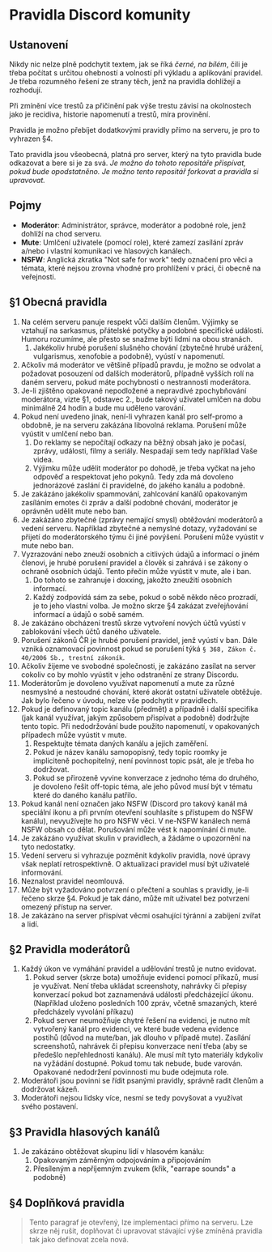 # Pravidla Discord komunity

## Ustanovení
Nikdy nic nelze plně podchytit textem, jak se říká *černé, na bílém*, čili je třeba počítat s určitou ohebností a volností při výkladu a aplikování pravidel. Je třeba rozumného řešení ze strany těch, jenž na pravidla dohlížejí a rozhodují. 

Při zmínění více trestů za přičinění pak výše trestu závisí na okolnostech jako je recidiva, historie napomenutí a trestů, míra provinění.

Pravidla je možno přebíjet dodatkovými pravidly přímo na serveru, je pro to vyhrazen §4.

Tato pravidla jsou všeobecná, platná pro server, který na tyto pravidla bude odkazovat a bere si je za svá.
*Je možno do tohoto repositáře přispívat, pokud bude opodstatněno. Je možno tento repositář forkovat a pravidla si upravovat.*

## Pojmy

- **Moderátor**: Administrátor, správce, moderátor a podobné role, jenž dohlíží na chod serveru.
- **Mute**: Umlčení uživatele (pomocí role), které zamezí zasílání zpráv a/nebo i vlastní komunikaci ve hlasových kanálech.
- **NSFW**: Anglická zkratka "Not safe for work" tedy označení pro věci a témata, které nejsou zrovna vhodné pro prohlížení v práci, či obecně na veřejnosti.

## §1 Obecná pravidla

1. Na celém serveru panuje respekt vůči dalším členům. Výjimky se vztahují na sarkasmus, přátelské potyčky a podobné specifické události. Humoru rozumíme, ale přesto se snažme býti lidmi na obou stranách.
	1. Jakékoliv hrubé porušení slušného chování (zbytečné hrubé urážení, vulgarismus, xenofobie a podobně), vyústí v napomenutí.
2. Ačkoliv má moderátor ve většině případů pravdu, je možno se odvolat a požadovat posouzení od dalších moderátorů, případně vyšších rolí na daném serveru, pokud máte pochybnosti o nestrannosti moderátora.
3. Je-li zjištěno opakované nepodložené a nepravdivé zpochybňování moderátora, vizte §1, odstavec 2., bude takový uživatel umlčen na dobu minimálně 24 hodin a bude mu uděleno varování. 
4. Pokud není uvedeno jinak, není-li vyhrazen kanál pro self-promo a obdobně, je na serveru zakázána libovolná reklama. Porušení může vyústit v umlčení nebo ban.
	1. Do reklamy se nepočítají odkazy na běžný obsah jako je počasí, zprávy, události, filmy a seriály. Nespadají sem tedy například Vaše videa.
	2. Výjimku může udělit moderátor po dohodě, je třeba vyčkat na jeho odpověď a respektovat jeho pokynů. Tedy zda má dovoleno jednorázové zaslání či pravidelné, do jakého kanálu a podobně.
5. Je zakázáno jakékoliv spammování, zahlcování kanálů opakovaným zasíláním emotes či zpráv a další podobné chování, moderátor je oprávněn udělit mute nebo ban.
6. Je zakázáno zbytečné (zprávy nemající smysl) obtěžování moderátorů a vedení serveru. Například zbytečné a nemyslné dotazy, vyžadování se přijetí do moderátorského týmu či jiné povýšení. Porušení může vyústit v mute nebo ban.
7. Vyzrazování nebo zneuží osobních a citlivých údajů a informací o jiném členovi, je hrubé porušení pravidel a člověk si zahrává i se zákony o ochraně osobních údajů. Tento přečin může vyústit v mute, ale i ban.
	1. Do tohoto se zahranuje i doxxing, jakožto zneužití osobních informací.
	2. Každý zodpovídá sám za sebe, pokud o sobě někdo něco prozradí, je to jeho vlastní volba. Je možno skrze §4 zakázat zveřejňování informací a údajů o sobě samém.
8. Je zakázáno obcházení trestů skrze vytvoření nových účtů vyústí v zablokování všech účtů daného uživatele.
9. Porušení zákonů ČR je hrubé porušení pravidel, jenž vyústí v ban. Dále vzniká oznamovací povinnost pokud se porušení týká `§ 368, Zákon č. 40/2006 Sb., trestní zákoník`.
10. Ačkoliv žijeme ve svobodné společnosti, je zakázáno zasílat na server cokoliv co by mohlo vyústit v jeho odstranění ze strany Discordu.
11. Moderátorům je dovoleno využívat napomenutí a mute za různé nesmyslné a nestoudné chování, které akorát ostatní uživatele obtěžuje. Jak bylo řečeno v úvodu, nelze vše podchytit v pravidlech. 
12. Pokud je definovaný topic kanálu (předmět) a případně i další specifika (jak kanál využívat, jakým způsobem přispívat a podobně) dodržujte tento topic. Při nedodržování bude použito napomenutí, v opakovaných případech může vyústit v mute.
	1. Respektujte témata daných kanálu a jejich zaměření.
	2. Pokud je název kanálu samopopisný, tedy topic roomky je impliciteně pochopitelný, není povinnost topic psát, ale je třeba ho dodržovat.
	3. Pokud se přirozeně vyvine konverzace z jednoho téma do druhého, je dovoleno řešit off-topic téma, ale jeho původ musí být v tématu které do daného kanálu patřilo.
13. Pokud kanál není označen jako NSFW (Discord pro takový kanál má speciální ikonu a při prvním otevření souhlasíte s přístupem do NSFW kanálu), nevyužívejte ho pro NSFW věci. V ne-NSFW kanálech nemá NSFW obsah co dělat. Porušování může vést k napomínání či mute.
13. Je zakázáno využívat skulin v pravidlech, a žádáme o upozornění na tyto nedostatky.
14. Vedení serveru si vyhrazuje pozměnit kdykoliv pravidla, nové úpravy však neplatí retrospektivně. O aktualizaci pravidel musí být uživatelé informování.
15. Neznalost pravidel neomlouvá.
16. Může být vyžadováno potvrzení o přečtení a souhlas s pravidly, je-li řečeno skrze §4. Pokud je tak dáno, může mít uživatel bez potvrzení omezený přístup na server.
17. Je zakázáno na server přispívat věcmi osahující týránní a zabíjení zvířat a lidí.


## §2 Pravidla moderátorů

1. Každý úkon ve vymáhání pravidel a udělování trestů je nutno evidovat.
	1. Pokud server (skrze bota) umožňuje evidenci pomocí příkazů, musí je využívat. Není třeba ukládat screenshoty, nahrávky či přepisy konverzací pokud bot zaznamenává události předcházející úkonu. (Například uloženo posledních 100 zpráv, včetně smazaných, které předcházely vyvolání příkazu)
	1. Pokud server neumožňuje chytré řešení na evidenci, je nutno mít vytvořený kanál pro evidenci, ve které bude vedena evidence postihů (důvod na mute/ban, jak dlouho v případě mute). Zasílání screenshotů, nahrávek či přepisu konverzace není třeba (aby se předešlo nepřehlednosti kanálu). Ale musí mít tyto materiály kdykoliv na vyžádání dostupné. Pokud tomu tak nebude, bude varován. Opakované nedodržení povinnosti mu bude odejmuta role. 
2. Moderátoři jsou povinni se řídit psanými pravidly, správně radit členům a dodržovat kázeň.
3. Moderátoři nejsou lidsky více, nesmí se tedy povyšovat a využívat svého postavení.

## §3 Pravidla hlasových kanálů

1. Je zakázáno obtěžovat skupinu lidí v hlasovém kanálu:
	1. Opakovaným záměrným odpojováním a připojováním
	2. Přesíleným a nepříjemným zvukem (křik, "earrape sounds" a podobně)

## §4 Doplňková pravidla

> Tento paragraf je otevřený, lze implementaci přímo na serveru. Lze skrze něj rušit, doplňovat či upravovat stávající výše zmíněná pravidla tak jako definovat zcela nová.
